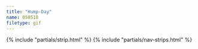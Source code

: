```yaml
---
title: "Hump-Day"
name: 050518
filetype: gif
---
```


{% include "partials/strip.html" %}
{% include "partials/nav-strips.html" %}